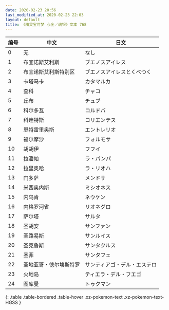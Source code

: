 ```yaml
---
date: 2020-02-23 20:56
last_modified_at: 2020-02-23 22:03
layout: default
title: 《精灵宝可梦 心金／魂银》文本 768
---
```

| 编号 | 中文 | 日文 |
| ---- | ---- | ---- |
| 0 | 无 | なし |
| 1 | 布宜诺斯艾利斯 | ブエノスアイレス |
| 2 | 布宜诺斯艾利斯特别区 | ブエノスアイレスとくべつく |
| 3 | 卡塔马卡 | カタマルカ |
| 4 | 查科 | チャコ |
| 5 | 丘布 | チュブ |
| 6 | 科尔多瓦 | コルドバ |
| 7 | 科连特斯 | コリエンテス |
| 8 | 恩特雷里奥斯 | エントレリオ |
| 9 | 福尔摩沙 | フォルモサ |
| 10 | 胡胡伊 | フフイ |
| 11 | 拉潘帕 | ラ・パンパ |
| 12 | 拉里奥哈 | ラ・リオハ |
| 13 | 门多萨 | メンドサ |
| 14 | 米西奥内斯 | ミシオネス |
| 15 | 内乌肯 | ネウケン |
| 16 | 内格罗河省 | リオネグロ |
| 17 | 萨尔塔 | サルタ |
| 18 | 圣胡安 | サンファン |
| 19 | 圣路易斯 | サンルイス |
| 20 | 圣克鲁斯 | サンタクルス |
| 21 | 圣菲 | サンタフェ |
| 22 | 圣地亚哥・德尔埃斯特罗 | サンティアゴ・デル・エステロ |
| 23 | 火地岛 | ティエラ・デル・フエゴ |
| 24 | 图库曼 | トゥクマン |
{: .table .table-bordered .table-hover .xz-pokemon-text .xz-pokemon-text-HGSS }